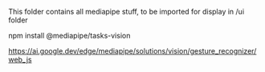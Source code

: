 This folder contains all mediapipe stuff, to be imported for display in /ui folder

npm install @mediapipe/tasks-vision

https://ai.google.dev/edge/mediapipe/solutions/vision/gesture_recognizer/web_js